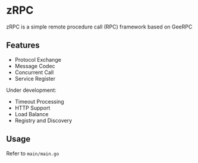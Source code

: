 # zRPC
zRPC is a simple remote procedure call (RPC) framework based on GeeRPC

## Features

- Protocol Exchange
- Message Codec
- Concurrent Call
- Service Register

Under development:

- Timeout Processing
- HTTP Support
- Load Balance
- Registry and Discovery

## Usage
Refer to `main/main.go`